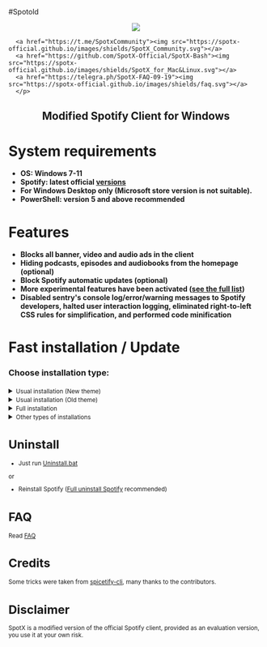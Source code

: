#Spotold

  <p align="center">
  <a href="https://github.com/SpotX-Official/SpotX/releases"><img src="https://spotx-official.github.io/images/logos/logo.png" /></a>
</p>

<p align="center">        
      
      <a href="https://t.me/SpotxCommunity"><img src="https://spotx-official.github.io/images/shields/SpotX_Community.svg"></a>
      <a href="https://github.com/SpotX-Official/SpotX-Bash"><img src="https://spotx-official.github.io/images/shields/SpotX_for_Mac&Linux.svg"></a>
      <a href="https://telegra.ph/SpotX-FAQ-09-19"><img src="https://spotx-official.github.io/images/shields/faq.svg"></a>
      </p>

   <h2> <div align="center"><b> Modified Spotify Client for Windows </b></div> </h2>

<h1>System requirements</h1>

- <strong>OS: Windows 7-11</strong>
- <strong>Spotify: latest official [versions](https://cutt.ly/8EH6NuH)</strong>
- <strong>For Windows Desktop only (Microsoft store version is not suitable).</strong>
- <strong>PowerShell: version 5 and above recommended</strong>

<h1>Features</h1>

- <strong>Blocks all banner, video and audio ads in the client</strong>
- <strong>Hiding podcasts, episodes and audiobooks from the homepage (optional)</strong>
- <strong>Block Spotify automatic updates (optional)</strong>
- <strong>More experimental features have been activated ([see the full list](https://github.com/SpotX-Official/SpotX/discussions/50))</strong>
- <strong>Disabled sentry's console log/error/warning messages to Spotify developers, halted user interaction logging, eliminated right-to-left CSS rules for simplification, and performed code minification</strong> 

<h1>Fast installation / Update</h1>
<h3>Choose installation type:</h3>
<details>
<summary><small>Usual installation (New theme)</small></summary><p>
  
  #### During installation, you need to confirm some actions, also contains:
  
  - New theme activated (new right and left sidebar, some cover change)
  - All [experimental features](https://github.com/SpotX-Official/SpotX/discussions/50) included

  <h4> </h4>
  
#### Just download and run [Install.bat](https://raw.githack.com/amd64fox/SpotX/main/Install_New_theme.bat)

or

#### Run The following command in PowerShell:

```ps1
iex "& { $(iwr -useb 'https://raw.githubusercontent.com/SpotX-Official/spotx-official.github.io/main/run.ps1') } -new_theme"
```

#### mirror

```ps1
iex "& { $(iwr -useb 'https://spotx-official.github.io/run.ps1') } -m -new_theme"
```

</details>
  

<details>
<summary><small>Usual installation (Old theme)</small></summary><p>
  
  #### During installation, you need to confirm some actions, also contains:
  - Forced installation of version 1.2.13 (since the old theme was removed in subsequent versions)
  - Old theme activated
  - Automatic blocking of Spotify updates
  - All [experimental features](https://github.com/SpotX-Official/SpotX/discussions/50) included

  <h4> </h4>
  
#### Just download and run [Install.bat](https://raw.githack.com/amd64fox/SpotX/main/Install_Old_theme.bat)

or

#### Run The following command in PowerShell:

```ps1
iex "& { $(iwr -useb 'https://raw.githubusercontent.com/SpotX-Official/spotx-official.github.io/main/run.ps1') } -v 1.2.13.661.ga588f749-4064 -confirm_spoti_recomended_over -block_update_on"
```

#### mirror

```ps1
iex "& { $(iwr -useb 'https://spotx-official.github.io/run.ps1') } -m -v 1.2.13.661.ga588f749-4064 -confirm_spoti_recomended_over -block_update_on"
```

</details>
 
<details>
<summary><small>Full installation</small></summary><p>
  
  <h4>Full installation without confirmation, what does it do?</h4> 
  
  - New theme activated (new right and left sidebar, some cover change)
  - Hiding podcasts/episodes/audiobooks from the homepage
  - Activated [static theme](https://github.com/SpotX-Official/SpotX/discussions/50#discussioncomment-4096066) <kbd>spotify</kbd> for lyrics
  - Hiding [ad-like sections](https://github.com/SpotX-Official/SpotX/discussions/50#discussioncomment-4478943)
  - All [experimental features](https://github.com/SpotX-Official/SpotX/discussions/50) included
  - Removal of Spotify MS if it was found 
  - Installation of the recommended version of Spotify (if another client has already been found, it will be installed over) 
  - Blocking of Spotify updates
  - After the installation is completed, the client will autorun.
  
<h4> </h4>

#### Just download and run [Install_Auto.bat](https://raw.githack.com/amd64fox/SpotX/main/scripts/Install_Auto.bat)

or

#### Run The following command in PowerShell:

```ps1
iex "& { $(iwr -useb 'https://raw.githubusercontent.com/SpotX-Official/spotx-official.github.io/main/run.ps1') } -confirm_uninstall_ms_spoti -confirm_spoti_recomended_over -podcasts_off -block_update_on -start_spoti -new_theme -adsections_off -lyrics_stat spotify"
```

#### mirror

```ps1
iex "& { $(iwr -useb 'https://spotx-official.github.io/run.ps1') } -m -confirm_uninstall_ms_spoti -confirm_spoti_recomended_over -podcasts_off -block_update_on -start_spoti -new_theme -adsections_off -lyrics_stat spotify"
```

</details>

<details>
<summary><small>Other types of installations</summary><p>

<details>
<summary><small>Installation for premium</small></summary><p>
  
  #### Usual installation only without ad blocking, for those who have a premium account, also contains:
  
  - New theme activated (new right and left sidebar, some cover change)
  - Disabled only audio ads in podcasts
  - All [experimental features](https://github.com/SpotX-Official/SpotX/discussions/50) included

  <h4> </h4>
  
#### Just download and run [Install_Prem.bat](https://raw.githack.com/amd64fox/SpotX/main/scripts/Install_Prem.bat)

or

#### Run The following command in PowerShell:

```ps1
iex "& { $(iwr -useb 'https://raw.githubusercontent.com/SpotX-Official/spotx-official.github.io/main/run.ps1') } -premium -new_theme"
```

#### mirror

```ps1
iex "& { $(iwr -useb 'https://spotx-official.github.io/run.ps1') } -m -premium -new_theme"
```

</details>

<details>
<summary><small>Installing with parameters</small></summary><p>

You can specify various parameters for a more flexible installation, more [details here](https://github.com/SpotX-Official/SpotX/discussions/60)

</details>

</details>

<h1>Uninstall</h1>

- Just run [Uninstall.bat](https://raw.githack.com/amd64fox/SpotX/main/Uninstall.bat)

or

- Reinstall Spotify ([Full uninstall Spotify](https://github.com/amd64fox/Uninstall-Spotify) recommended)

<h1>FAQ</h1>

 Read [FAQ](https://telegra.ph/SpotX-FAQ-09-19)

<h1>Credits</h1>

 Some tricks were taken from <a href="https://github.com/khanhas/spicetify-cli">spicetify-cli</a>, many thanks to the contributors.

<h1>Disclaimer</h1>

 SpotX is a modified version of the official Spotify client, provided as an evaluation version, you use it at your own risk.
